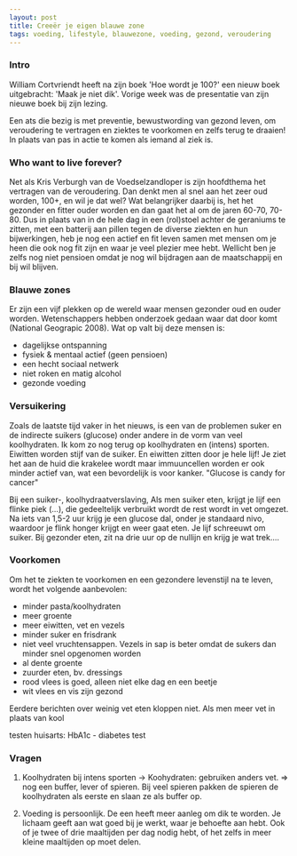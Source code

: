```yaml
---
layout: post
title: Creeër je eigen blauwe zone
tags: voeding, lifestyle, blauwezone, voeding, gezond, veroudering
---
```

### Intro ###

William Cortvriendt heeft na zijn boek 'Hoe wordt je 100?' een nieuw boek uitgebracht: 'Maak je niet dik'.
Vorige week was de presentatie van zijn nieuwe boek bij zijn lezing.

Een ats die bezig is met preventie, bewustwording van gezond leven, om veroudering te vertragen en ziektes te voorkomen en zelfs terug te draaien!
In plaats van pas in actie te komen als iemand al ziek is.

### Who want to live forever? ###
Net als Kris Verburgh van de Voedselzandloper is zijn hoofdthema het vertragen van de veroudering. Dan denkt men al snel aan het zeer oud worden, 100+, en wil je dat wel?
Wat belangrijker daarbij is, het het gezonder en fitter ouder worden en dan gaat het al om de jaren 60-70, 70-80. 
Dus in plaats van in de hele dag in een (rol)stoel achter de geraniums te zitten, met een batterij aan pillen tegen de diverse ziekten en hun bijwerkingen,
heb je nog een actief en fit leven samen met mensen om je heen die ook nog fit zijn en waar je veel plezier mee hebt.
Wellicht ben je zelfs nog niet pensioen omdat je nog wil bijdragen aan de maatschappij en bij wil blijven.  

### Blauwe zones ###
Er zijn een vijf plekken op de wereld waar mensen gezonder oud en ouder worden. Wetenschappers hebben onderzoek gedaan waar dat door komt (National Geograpic 2008).
Wat op valt bij deze mensen is:
- dagelijkse ontspanning
- fysiek & mentaal actief (geen pensioen)
- een hecht sociaal netwerk
- niet roken en matig alcohol
- gezonde voeding

### Versuikering ###
Zoals de laatste tijd vaker in het nieuws, is een van de problemen suker en de indirecte suikers (glucose) onder andere in de vorm van veel koolhydraten.
Ik kom zo nog terug op koolhydraten en (intens) sporten.
Eiwitten worden stijf van de suiker. En eiwitten zitten door je hele lijf! Je ziet het aan de huid die krakelee wordt maar immuuncellen worden er ook minder actief van, wat een bevordelijk is voor kanker.
"Glucose is candy for cancer"

Bij een suiker-, koolhydraatverslaving, Als men suiker eten, krijgt je lijf een flinke piek (...), die gedeeltelijk verbruikt wordt de rest wordt in vet omgezet. Na iets van 1,5-2 uur krijg je een glucose dal, onder je standaard nivo, waardoor je flink honger krijgt en weer gaat eten.
Je lijf schreeuwt om suiker.
Bij gezonder eten, zit na drie uur op de nullijn en krijg je wat trek....   

### Voorkomen ###
Om het te ziekten te voorkomen en een gezondere levenstijl na te leven, wordt het volgende aanbevolen:
- minder pasta/koolhydraten
- meer groente
- meer eiwitten, vet en vezels
- minder suker en frisdrank
- niet veel vruchtensappen. Vezels in sap is beter omdat de sukers dan minder snel opgenomen worden
- al dente groente
- zuurder eten, bv. dressings
- rood vlees is goed, alleen niet elke dag en een beetje
- wit vlees en vis zijn gezond

Eerdere berichten over weinig vet eten kloppen niet.
Als men meer vet in plaats van kool

testen huisarts: 
HbA1c - diabetes test


### Vragen ###
1. Koolhydraten bij intens sporten
-> Koohydraten: gebruiken anders vet.
=> nog een buffer, lever of spieren. Bij veel spieren pakken de spieren de koolhydraten als eerste en slaan ze als buffer op.

2. Voeding is persoonlijk. De een heeft meer aanleg om dik te worden. Je lichaam geeft aan wat goed bij je werkt, waar je behoefte aan hebt. Ook of je twee of drie maaltijden per dag nodig hebt, of het zelfs in meer kleine maaltijden op moet delen.

 
